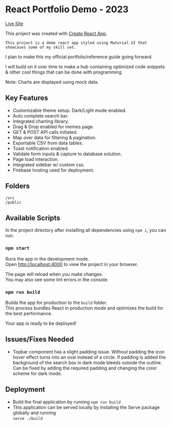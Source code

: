 # React Portfolio Demo - 2023

[Live Site](https://www.mackenziebaksh.com)

This project was created with [Create React App](https://github.com/facebook/create-react-app).

`This project is a demo react app styled using Material UI that showcases some of my skill set.`

I plan to make this my official portfolio/reference guide going forward.

I will build on it over time to make a hub containing optimized code snippets & other cool things that can be done with programming.

Note: Charts are displayed using mock data.

## Key Features

- Customizable theme setup. Dark/Light mode enabled.
- Auto complete search bar.
- Integrated charting library. 
- Drag & Drop enabled for memes page.
- GET & POST API calls initiated.
- Map over data for filtering & pagination.
- Exportable CSV from data tables.
- Toast notification enabled.
- Validate form inputs & capture to database solution.
- Page load interaction.
- Integrated sidebar w/ custom css.
- Firebase hosting used for deployment.

## Folders

```
/src
/public
```

## Available Scripts

In the project directory after installing all dependencies using ` npm i `, you can run:

### `npm start`

Runs the app in the development mode.\
Open [http://localhost:4000](http://localhost:4000) to view the project in your browser.

The page will reload when you make changes.\
You may also see some lint errors in the console.

### `npm run build`

Builds the app for production to the `build` folder.\
This process bundles React in production mode and optimizes the build for the best performance.

Your app is ready to be deployed!

## Issues/Fixes Needed

- Topbar component has a slight padding issue. Without padding the icon hover effect turns into an oval instead of a circle. If padding is added the background of the search box in dark mode bleeds outside the outline. Can be fixed by adding the required padding and changing the color scheme for dark mode.

## Deployment
- Build the final application by running `npm run build`
- This application can be served locally by installing the Serve package globally and running\
`serve ./build`
